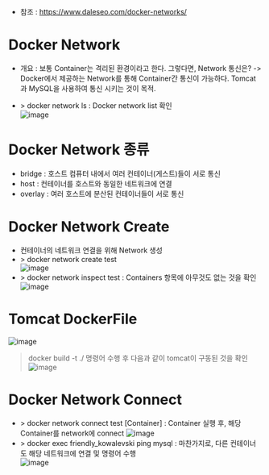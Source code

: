 * 참조 : https://www.daleseo.com/docker-networks/

Docker Network
==============
* 개요 : 보통 Container는 격리된 환경이라고 한다. 
  그렇다면, Network 통신은? -> Docker에서 제공하는 Network를 통해 Container간 통신이 가능하다. Tomcat과 MySQL을 사용하여 통신 시키는 것이 목적.

* \> docker network ls : Docker network list 확인</br>
  ![image](https://user-images.githubusercontent.com/70207093/181404415-fcb20830-7975-460b-9be6-d552e043fb65.png)

Docker Network 종류
===================
* bridge : 호스트 컴퓨터 내에서 여러 컨테이너(게스트)들이 서로 통신
* host : 컨테이너를 호스트와 동일한 네트워크에 연결
* overlay : 여러 호스트에 분산된 컨테이너들이 서로 통신

Docker Network Create
=====================
* 컨테이너의 네트워크 연결을 위해 Network 생성
* \> docker network create test</br>
  ![image](https://user-images.githubusercontent.com/70207093/181425782-0872fbd5-ec89-42a6-a2d1-63bd0b1c4a14.png)
* \> docker network inspect test : Containers 항목에 아무것도 없는 것을 확인</br>
  ![image](https://user-images.githubusercontent.com/70207093/181429165-b91ac846-4df8-4e5d-b945-ce760c8e0d1b.png)


Tomcat DockerFile
=================
![image](https://user-images.githubusercontent.com/70207093/181422394-248d6c4d-bbcd-4242-9f37-b9dc4b0f1cad.png)

> docker build -t ./ 명령어 수행 후 다음과 같이 tomcat이 구동된 것을 확인
> ![image](https://user-images.githubusercontent.com/70207093/181422815-a658703b-1b89-4cdd-a099-40d3204a966d.png)
 
Docker Network Connect
======================
* \> docker network connect test [Container] : Container 실행 후, 해당 Container를 network에 connect
  ![image](https://user-images.githubusercontent.com/70207093/181429401-64b33f53-270a-41b4-8a35-9bead594f0c2.png)
* \> docker exec friendly_kowalevski ping mysql : 마찬가지로, 다른 컨테이너도 해당 네트워크에 연결 및 명령어 수행</br>
  ![image](https://user-images.githubusercontent.com/70207093/181430320-9cb85d86-e92a-4967-b790-78e9c5c4ee07.png)
